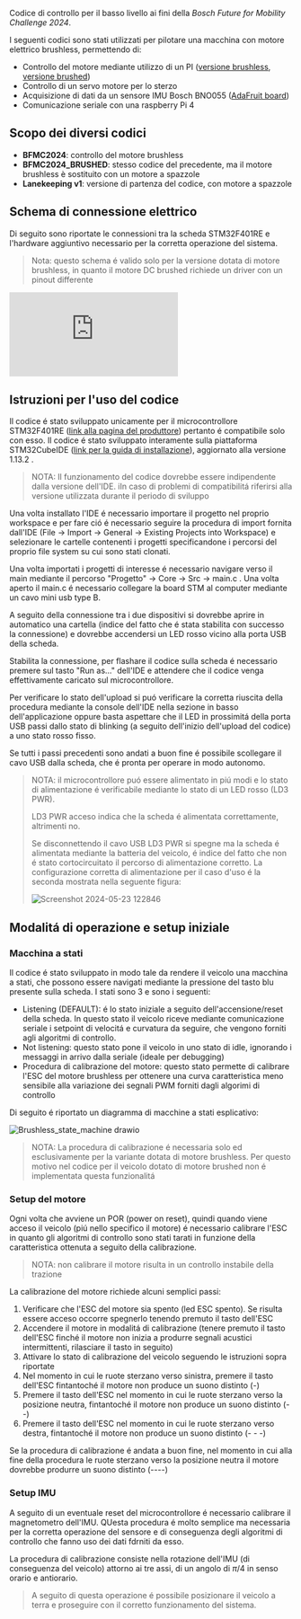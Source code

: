 Codice di controllo per il basso livello ai fini della _Bosch Future for Mobility Challenge 2024_.

I seguenti codici sono stati utilizzati per pilotare una macchina con motore elettrico brushless, permettendo di:
- Controllo del motore mediante utilizzo di un PI ([versione brushless](https://www.hobbywing.com/en/products/quicrunfusionse.html), [versione brushed]())
- Controllo di un servo motore per lo sterzo
- Acquisizione di dati da un sensore IMU Bosch BNO055 ([AdaFruit board](https://learn.adafruit.com/adafruit-bno055-absolute-orientation-sensor))
- Comunicazione seriale con una raspberry Pi 4

## Scopo dei diversi codici
- **BFMC2024**: controllo del motore brushless
- **BFMC2024_BRUSHED**: stesso codice del precedente, ma il motore brushless è sostituito con un motore a spazzole
- **Lanekeeping v1**: versione di partenza del codice, con motore a spazzole

## Schema di connessione elettrico
Di seguito sono riportate le connessioni tra la scheda STM32F401RE e l'hardware aggiuntivo necessario per la corretta operazione del sistema. 

> Nota: questo schema é valido solo per la versione dotata di motore brushless, in quanto il motore DC brushed richiede un driver con un pinout differente

![schema.pdf](https://github.com/Engel30/BFMC2024/files/15400843/schema.pdf)

## Istruzioni per l'uso del codice

Il codice é stato sviluppato unicamente per il microcontrollore STM32F401RE ([link alla pagina del produttore](https://www.st.com/en/evaluation-tools/nucleo-f401re.html)) pertanto é compatibile solo con esso. Il codice é stato sviluppato interamente sulla piattaforma STM32CubeIDE ([link per la guida di installazione](https://www.st.com/resource/en/user_manual/um2563-stm32cubeide-installation-guide-stmicroelectronics.pdf)), aggiornato alla versione 1.13.2 . 

> NOTA: Il funzionamento del codice dovrebbe essere indipendente dalla versione dell'IDE. iIn caso di problemi di compatibilitá riferirsi alla versione utilizzata durante il periodo di sviluppo

Una volta installato l'IDE é necessario importare il progetto nel proprio workspace e per fare ció é necessario seguire la procedura di import fornita dall'IDE (File -> Import -> General -> Existing Projects into Workspace) e selezionare le cartelle contenenti i progetti specificandone i percorsi del proprio file system su cui sono stati clonati.

Una volta importati i progetti di interesse é necessario navigare verso il main mediante il percorso "Progetto" -> Core -> Src -> main.c . 
Una volta aperto il main.c é necessario collegare la board STM al computer mediante un cavo mini usb type B. 

A seguito della connessione tra i due dispositivi si dovrebbe aprire in automatico una cartella (indice del fatto che é stata stabilita con successo la connessione) e dovrebbe accendersi un LED rosso vicino alla porta USB della scheda. 

Stabilita la connessione, per flashare il codice sulla scheda é necessario premere sul tasto "Run as..." dell'IDE e attendere che il codice venga effettivamente caricato sul microcontrollore. 

Per verificare lo stato dell'upload si puó verificare la corretta riuscita della procedura mediante la console dell'IDE nella sezione in basso dell'applicazione oppure basta aspettare che il LED in prossimitá della porta USB passi dallo stato di blinking (a seguito dell'inizio dell'upload del codice) a uno stato rosso fisso. 

Se tutti i passi precedenti sono andati a buon fine é possibile scollegare il cavo USB dalla scheda, che é pronta per operare in modo autonomo.

> NOTA: il microcontrollore puó essere alimentato in piú modi e lo stato di alimentazione é verificabile mediante lo stato di un LED rosso (LD3 PWR).
>
> LD3 PWR acceso indica che la scheda é alimentata correttamente, altrimenti no.
>
> Se disconnettendo il cavo USB LD3 PWR si spegne ma la scheda é alimentata mediante la batteria del veicolo, é indice del fatto che non é stato cortocircuitato il percorso di alimentazione corretto. La configurazione corretta di alimentazione per il caso d'uso é la seconda mostrata nella seguente figura:
> 
> ![Screenshot 2024-05-23 122846](https://github.com/Engel30/BFMC2024/assets/149259996/86354dbd-96cf-4ab6-a22b-86d42d11abf6)
>

## Modalitá di operazione e setup iniziale

### Macchina a stati

Il codice é stato sviluppato in modo tale da rendere il veicolo una macchina a stati, che possono essere navigati mediante la pressione del tasto blu presente sulla scheda. 
I stati sono 3 e sono i seguenti:
- Listening (DEFAULT): é lo stato iniziale a seguito dell'accensione/reset della scheda. In questo stato il veicolo riceve mediante comunicazione seriale i setpoint di velocitá e curvatura da seguire, che vengono forniti agli algoritmi di controllo.
- Not listening: questo stato pone il veicolo in uno stato di idle, ignorando i messaggi in arrivo dalla seriale (ideale per debugging)
- Procedura di calibrazione del motore: questo stato permette di calibrare l'ESC del motore brushless per ottenere una curva caratteristica meno sensibile alla variazione dei segnali PWM forniti dagli algorimi di controllo

Di seguito é riportato un diagramma di macchine a stati esplicativo:

![Brushless_state_machine drawio](https://github.com/Engel30/BFMC2024/assets/149259996/f0ff6ccf-139b-423b-89f6-b04f0f78ee75)

> NOTA: La procedura di calibrazione é necessaria solo ed esclusivamente per la variante dotata di motore brushless. Per questo motivo nel codice per il veicolo dotato di motore brushed non é implementata questa funzionalitá

### Setup del motore

Ogni volta che avviene un POR (power on reset), quindi quando viene acceso il veicolo (piú nello specifico il motore) é necessario calibrare l'ESC in quanto gli algoritmi di controllo sono stati tarati in funzione della caratteristica ottenuta a seguito della calibrazione.

> NOTA: non calibrare il motore risulta in un controllo instabile della trazione

La calibrazione del motore richiede alcuni semplici passi:
1. Verificare che l'ESC del motore sia spento (led ESC spento). Se risulta essere acceso occorre spegnerlo tenendo premuto il tasto dell'ESC
2. Accendere il motore in modalitá di calibrazione (tenere premuto il tasto dell'ESC finché il motore non inizia a produrre segnali acustici intermittenti, rilasciare il tasto in seguito)
3. Attivare lo stato di calibrazione del veicolo seguendo le istruzioni sopra riportate
4. Nel momento in cui le ruote sterzano verso sinistra, premere il tasto dell'ESC fintantoché il motore non produce un suono distinto (-)
5. Premere il tasto dell'ESC nel momento in cui le ruote sterzano verso la posizione neutra, fintantoché il motore non produce un suono distinto (- -)
6. Premere il tasto dell'ESC nel momento in cui le ruote sterzano verso destra, fintantoché il motore non produce un suono distinto (- - -)

Se la procedura di calibrazione é andata a buon fine, nel momento in cui alla fine della procedura le ruote sterzano verso la posizione neutra il motore dovrebbe produrre un suono distinto (----)

### Setup IMU

A seguito di un eventuale reset del microcontrollore é necessario calibrare il magnetometro dell'IMU. QUesta procedura é molto semplice ma necessaria per la corretta operazione del sensore e di conseguenza degli algoritmi di controllo che fanno uso dei dati fdrniti da esso. 

La procedura di calibrazione consiste nella rotazione dell'IMU (di conseguenza del veicolo) attorno ai tre assi, di un angolo di $\pi / 4$ in senso orario e antiorario. 
> A seguito di questa operazione é possibile posizionare il veicolo a terra e proseguire con il corretto funzionamento del sistema.
